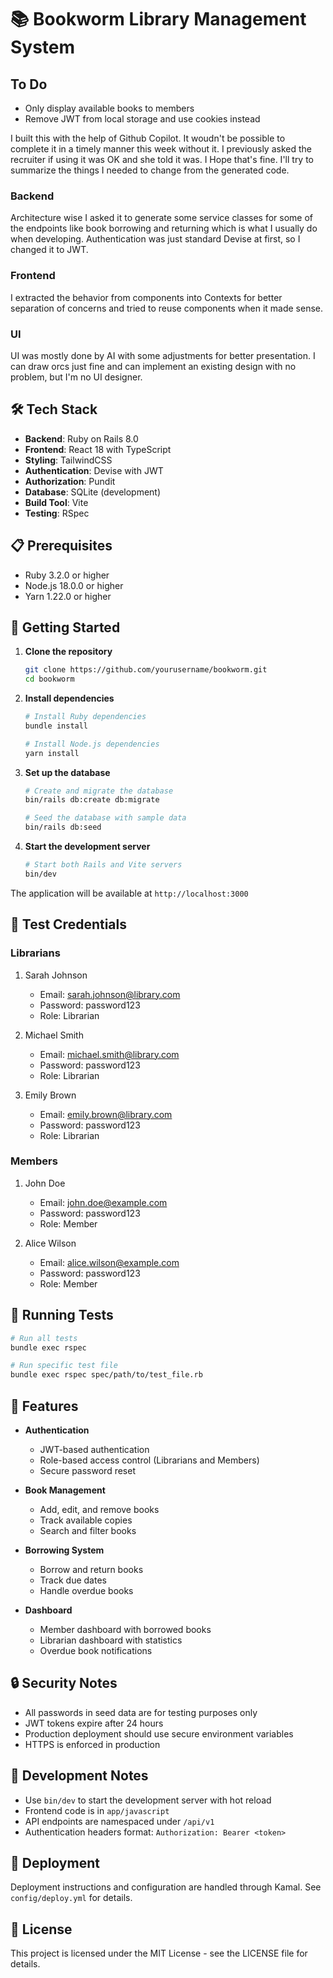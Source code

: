 # 📚 Bookworm Library Management System

## To Do

- Only display available books to members
- Remove JWT from local storage and use cookies instead

I built this with the help of Github Copilot. It woudn't be possible to complete it in a timely manner this week without it. I previously asked the recruiter if using it was OK and she told it was. I Hope that's fine. I'll try to summarize the things I needed to change from the generated code.

### Backend

Architecture wise I asked it to generate some service classes for some of the endpoints like book borrowing and returning which is what I usually do when developing. Authentication was just standard Devise at first, so I changed it to JWT.

### Frontend

I extracted the behavior from components into Contexts for better separation of concerns and tried to reuse components when it made sense.

### UI

UI was mostly done by AI with some adjustments for better presentation. I can draw orcs just fine and can implement an existing design with no problem, but I'm no UI designer.

## 🛠 Tech Stack

- **Backend**: Ruby on Rails 8.0
- **Frontend**: React 18 with TypeScript
- **Styling**: TailwindCSS
- **Authentication**: Devise with JWT
- **Authorization**: Pundit
- **Database**: SQLite (development)
- **Build Tool**: Vite
- **Testing**: RSpec

## 📋 Prerequisites

- Ruby 3.2.0 or higher
- Node.js 18.0.0 or higher
- Yarn 1.22.0 or higher

## 🚀 Getting Started

1. **Clone the repository**

   ```bash
   git clone https://github.com/yourusername/bookworm.git
   cd bookworm
   ```

2. **Install dependencies**

   ```bash
   # Install Ruby dependencies
   bundle install

   # Install Node.js dependencies
   yarn install
   ```

3. **Set up the database**

   ```bash
   # Create and migrate the database
   bin/rails db:create db:migrate

   # Seed the database with sample data
   bin/rails db:seed
   ```

4. **Start the development server**

   ```bash
   # Start both Rails and Vite servers
   bin/dev
   ```

The application will be available at `http://localhost:3000`

## 🔑 Test Credentials

### Librarians

1. Sarah Johnson
   - Email: <sarah.johnson@library.com>
   - Password: password123
   - Role: Librarian

2. Michael Smith
   - Email: <michael.smith@library.com>
   - Password: password123
   - Role: Librarian

3. Emily Brown
   - Email: <emily.brown@library.com>
   - Password: password123
   - Role: Librarian

### Members

1. John Doe
   - Email: <john.doe@example.com>
   - Password: password123
   - Role: Member

2. Alice Wilson
   - Email: <alice.wilson@example.com>
   - Password: password123
   - Role: Member

## 🧪 Running Tests

```bash
# Run all tests
bundle exec rspec

# Run specific test file
bundle exec rspec spec/path/to/test_file.rb
```

## 📱 Features

- **Authentication**
  - JWT-based authentication
  - Role-based access control (Librarians and Members)
  - Secure password reset

- **Book Management**
  - Add, edit, and remove books
  - Track available copies
  - Search and filter books

- **Borrowing System**
  - Borrow and return books
  - Track due dates
  - Handle overdue books

- **Dashboard**
  - Member dashboard with borrowed books
  - Librarian dashboard with statistics
  - Overdue book notifications

## 🔒 Security Notes

- All passwords in seed data are for testing purposes only
- JWT tokens expire after 24 hours
- Production deployment should use secure environment variables
- HTTPS is enforced in production

## 📝 Development Notes

- Use `bin/dev` to start the development server with hot reload
- Frontend code is in `app/javascript`
- API endpoints are namespaced under `/api/v1`
- Authentication headers format: `Authorization: Bearer <token>`

## 🚢 Deployment

Deployment instructions and configuration are handled through Kamal. See `config/deploy.yml` for details.

## 📄 License

This project is licensed under the MIT License - see the LICENSE file for details.

